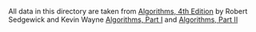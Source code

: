 All data in this directory are taken from [Algorithms, 4th Edition](https://algs4.cs.princeton.edu/home/) 
by Robert Sedgewick and Kevin Wayne [Algorithms, Part I](https://www.coursera.org/learn/algorithms-part1) and
[Algorithms, Part II](https://www.coursera.org/learn/algorithms-part2)

